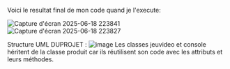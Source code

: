 Voici le resultat final de mon code quand je l'execute:

![Capture d'écran 2025-06-18 223841](https://github.com/user-attachments/assets/3440e59a-9d02-4ff1-8638-1016b8b06887)
![Capture d'écran 2025-06-18 223827](https://github.com/user-attachments/assets/fbacdac2-dce7-491f-befb-4124dd377ecb)

Structure UML DUPROJET :
![image](https://github.com/user-attachments/assets/7e5315bf-ad35-4dfc-a7dd-5b38cfd8a4df)
Les classes jeuvideo et console héritent de la classe produit car ils réutilisent son code avec les attributs et leurs méthodes.
